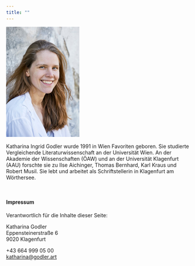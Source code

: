 ```yaml
---
title: ""
---
```


<img style="height: 300px" src="godler2_300px.jpg" />
<p>Katharina Ingrid Godler wurde 1991 in Wien Favoriten geboren. Sie studierte Vergleichende Literaturwissenschaft an der Universität Wien. An der Akademie der Wissenschaften (ÖAW) und an der Universität Klagenfurt (AAU) forschte sie zu Ilse Aichinger, Thomas Bernhard, Karl Kraus und Robert Musil. Sie lebt und arbeitet als Schriftstellerin in Klagenfurt am Wörthersee.</p>
<p><br/></p>
<h4 id="impressum">Impressum</h4>
<p>Verantwortlich für die Inhalte dieser Seite:</p>
<p>Katharina Godler<br/>
Eppensteinerstraße 6<br/>
9020 Klagenfurt<br/>

+43 664 999 05 00<br/>
<a href="katharina@godler.art">katharina@godler.art</a>
